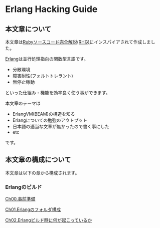 Erlang Hacking Guide
====================

本文章について
--------------

本文章は[Rubyソースコード完全解説(RHG)](http://i.loveruby.net/ja/rhg/book/)にインスパイアされて作成しました。

[Erlang](http://www.erlang.org/)は並行処理指向の関数型言語です。

- 分散環境
- 障害耐性(フォルトトレラント)
- 無停止稼動

といった仕組み・機能を効率良く使う事ができます。

本文章のテーマは

- ErlangVM(BEAM)の構造を知る
- Erlangについての勉強のアウトプット
- 日本語の適当な文章が無かったので書く事にした
- etc

です。

本文章の構成について
--------------------

本文章は以下の章から構成されます。

### Erlangのビルド

[Ch00.事前準備](./ch00.md)

[Ch01.Erlangのフォルダ構成](./ch01.md)

[Ch02.Erlangビルド時に何が起こっているか](./ch02.md)
